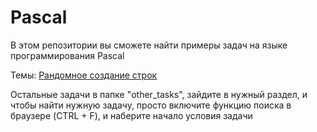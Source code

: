 Pascal
======

В этом репозитории вы сможете найти примеры задач на языке программирования Pascal

Темы:
  [Рандомное создание строк](tree/Pascal/2015)

Остальные задачи в папке "other_tasks", зайдите в нужный раздел, и чтобы найти нужную задачу, просто включите функцию поиска в браузере (CTRL + F), и наберите начало условия задачи
